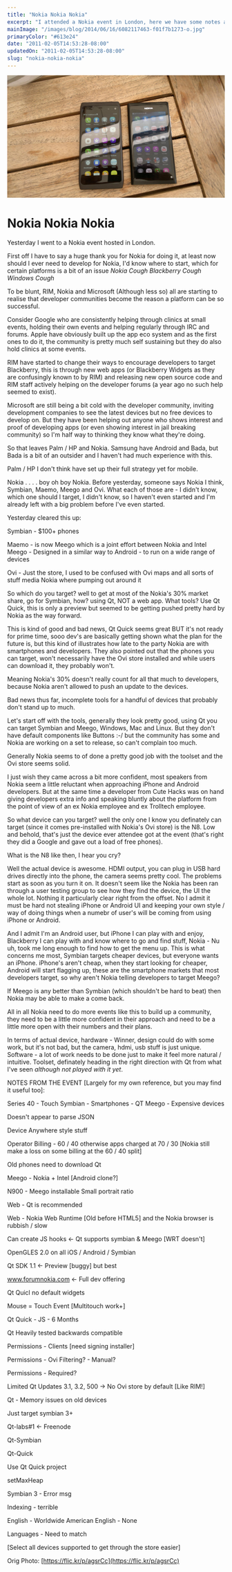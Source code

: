 ```yaml
---
title: "Nokia Nokia Nokia"
excerpt: "I attended a Nokia event in London, here we have some notes as well as comments on the way Nokia positioned themselves at the event."
mainImage: "/images/blog/2014/06/16/6082117463-f01f7b1273-o.jpg"
primaryColor: "#613e24"
date: "2011-02-05T14:53:28-08:00"
updatedOn: "2011-02-05T14:53:28-08:00"
slug: "nokia-nokia-nokia"
---
```

![Key art for blog post "Nokia Nokia Nokia "](/images/blog/2014/06/16/6082117463-f01f7b1273-o.jpg)

# Nokia Nokia Nokia 

Yesterday I went to a Nokia event hosted in London.

First off I have to say a huge thank you for Nokia for doing it, at least now should I ever need to develop for Nokia, I'd know where to start, which for certain platforms is a bit of an issue *Nokia Cough* *Blackberry Cough* *Windows Cough* 

To be blunt, RIM, Nokia and Microsoft (Although less so) all are starting to realise that developer communities become the reason a platform can be so successful.

Consider Google who are consistently helping through clinics at small events, holding their own events and helping regularly through IRC and forums. Apple have obviously built up the app eco system and as the first ones to do it, the community is pretty much self sustaining but they do also hold clinics at some events.

RIM have started to change their ways to encourage developers to target Blackberry, this is through new web apps (or Blackberry Widgets as they are confusingly known to by RIM) and releasing new open source code and RIM staff actively helping on the developer forums (a year ago no such help seemed to exist).

Microsoft are still being a bit cold with the developer community, inviting development companies to see the latest devices but no free devices to develop on. But they have been helping out anyone who shows interest and proof of developing apps (or even showing interest in jail breaking community) so I'm half way to thinking they know what they're doing.

So that leaves Palm / HP and Nokia. Samsung have Android and Bada, but Bada is a bit of an outsider and I haven't had much experience with this.

Palm / HP I don't think have set up their full strategy yet for mobile.

Nokia . . . . boy oh boy Nokia. Before yesterday, someone says Nokia I think, Symbian, Maemo, Meego and Ovi. What each of those are - I didn't know, which one should I target, I didn't know, so I haven't even started and I'm already left with a big problem before I've even started. 

Yesterday cleared this up:

Symbian - $100+ phones

Maemo - is now Meego which is a joint effort between Nokia and Intel Meego - Designed in a similar way to Android - to run on a wide range of devices

Ovi - Just the store, I used to be confused with Ovi maps and all sorts of stuff media Nokia where pumping out around it

So which do you target? well to get at most of the Nokia's 30% market share, go for Symbian, how? using Qt, NOT a web app. What tools? Use Qt Quick, this is only a preview but seemed to be getting pushed pretty hard by Nokia as the way forward.

This is kind of good and bad news, Qt Quick seems great BUT it's not ready for prime time, sooo dev's are basically getting shown what the plan for the future is, but this kind of illustrates how late to the party Nokia are with smartphones and developers. They also pointed out that the phones you can target, won't necessarily have the Ovi store installed and while users can download it, they probably won't.

Meaning Nokia's 30% doesn't really count for all that much to developers, because Nokia aren't allowed to push an update to the devices.

Bad news thus far, incomplete tools for a handful of devices that probably don't stand up to much.

Let's start off with the tools, generally they look pretty good, using Qt you can target Symbian and Meego, Windows, Mac and Linux. But they don't have default components like Buttons :-/ but the community has some and Nokia are working on a set to release, so can't complain too much. 

Generally Nokia seems to of done a pretty good job with the toolset and the Ovi store seems solid.

I just wish they came across a bit more confident, most speakers from Nokia seem a little reluctant when approaching iPhone and Android developers. But at the same time a developer from Cute Hacks was on hand giving developers extra info and speaking bluntly about the platform from the point of view of an ex Nokia employee and ex Trolltech employee.

So what device can you target? well the only one I know you definately can target (since it comes pre-installed with Nokia's Ovi store) is the N8. Low and behold, that's just the device ever attendee got at the event (that's right they did a Google and gave out a load of free phones).

What is the N8 like then, I hear you cry?

Well the actual device is awesome. HDMI output, you can plug in USB hard drives directly into the phone, the camera seems pretty cool. The problems start as soon as you turn it on. It doesn't seem like the Nokia has been ran through a user testing group to see how they find the device, the UI the whole lot. Nothing it particularly clear right from the offset. No I admit it must be hard not stealing iPhone or Android UI and keeping your own style / way of doing things when a numebr of user's will be coming from using iPhone or Android.

And I admit I'm an Android user, but iPhone I can play with and enjoy, Blackberry I can play with and know where to go and find stuff, Nokia - Nu uh, took me long enough to find how to get the menu up. This is what concerns me most, Symbian targets cheaper devices, but everyone wants an iPhone. iPhone's aren't cheap, when they start looking for cheaper, Android will start flagging up, these are the smartphone markets that most developers target, so why aren't Nokia telling developers to target Meego?

If Meego is any better than Symbian (which shouldn't be hard to beat) then Nokia may be able to make a come back. 

All in all Nokia need to do more events like this to build up a community, they need to be a little more confident in their approach and need to be a little more open with their numbers and their plans.

In terms of actual device, hardware - Winner, design could do with some work, but it's not bad, but the camera, hdmi, usb stuff is just unique. Software - a lot of work needs to be done just to make it feel more natural / intuitive. Toolset, definately heading in the right direction with Qt from what I've seen *although not played with it yet*. 

NOTES FROM THE EVENT [Largely for my own reference, but you may find it useful too]:

Series 40 - Touch
Symbian - Smartphones - QT
Meego - Expensive devices

Doesn't appear to parse JSON

Device Anywhere style stuff

Operator Billing - 60 / 40 otherwise apps charged at 70 / 30 [Nokia still make a loss on some billing at the 60 / 40 split]

Old phones need to download Qt

Meego - Nokia + Intel [Android clone?]

N900 - Meego installable Small portrait ratio

Web - Qt is recommended

Web - Nokia Web Runtime [Old before HTML5] and the Nokia browser is rubbish / slow

Can create JS hooks <\- Qt supports symbian & Meego [WRT doesn't]

OpenGLES 2.0 on all iOS / Android / Symbian

Qt SDK 1.1 <\- Preview [buggy] but best 

www.forumnokia.com <\- Full dev offering

Qt Quicl no default widgets

Mouse = Touch Event [Multitouch work+]

Qt Quick - JS - 6 Months

Qt Heavily tested backwards compatible

Permissions - Clients [need signing installer]

Permissions - Ovi Filtering? - Manual?

Permissions - Required?

Limited Qt Updates 3.1, 3.2, 500 -> No Ovi store by default [Like RIM!]

Qt - Memory issues on old devices

Just target symbian 3+

Qt-labs#1 <\- Freenode

Qt-Symbian

Qt-Quick

Use Qt Quick project 

setMaxHeap 

Symbian 3 - Error msg

Indexing - terrible 

English - Worldwide 
American English - None 

Languages - Need to match 

[Select all devices supported to get through the store easier]

Orig Photo: [https://flic.kr/p/agsrCc](https://flic.kr/p/agsrCc)